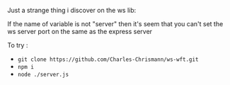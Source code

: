 Just a strange thing i discover on the ws lib:

If the name of variable is not "server" then it's seem that you can't set the ws server port on the same as the express server

To try : 
- ```git clone https://github.com/Charles-Chrismann/ws-wft.git```
- ```npm i```
- ```node ./server.js```